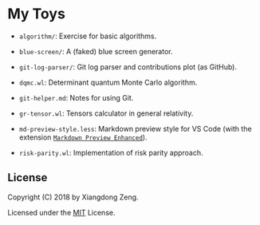 # My Toys

- `algorithm/`: Exercise for basic algorithms.

- `blue-screen/`: A (faked) blue screen generator.

- `git-log-parser/`: Git log parser and contributions plot (as GitHub).

- `dqmc.wl`: Determinant quantum Monte Carlo algorithm.

- `git-helper.md`: Notes for using Git.

- `gr-tensor.wl`: Tensors calculator in general relativity.

- `md-preview-style.less`: Markdown preview style for VS Code (with the extension [`Markdown Preview Enhanced`](https://github.com/shd101wyy/vscode-markdown-preview-enhanced)).

- `risk-parity.wl`: Implementation of risk parity approach.

## License

Copyright (C) 2018 by Xiangdong Zeng.

Licensed under the [MIT](LICENSE) License.
